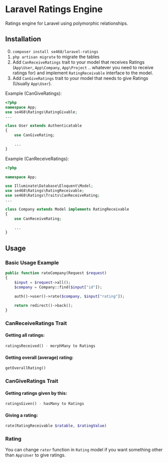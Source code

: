 # Laravel Ratings Engine
Ratings engine for Laravel using polymorphic relationships.

## Installation
0. `composer install se468/laravel-ratings`
0. `php artisan migrate` to migrate the tables
0. Add `CanReceiveRatings` trait to your model that receives Ratings (`App\User`, `App\Company`, `App\Project` .. whatever you need to receive ratings for) and implement `RatingReceivable` interface to the model.
0. Add `CanGiveRatings` trait to your model that needs to give Ratings (Usually `App\User`).

Example (CanGiveRatings):
```php
<?php
namespace App;
use se468\Ratings\RatingGivable;
...

class User extends Authenticatable
{
    use CanGiveRating;

    ...
}
```

Example (CanReceiveRatings): 
```php
<?php

namespace App;

use Illuminate\Database\Eloquent\Model;
use se468\Ratings\RatingReceivable;
use se468\Ratings\Traits\CanReceiveRating;
...

class Company extends Model implements RatingReceivable
{
    use CanReceiveRating;

    ...
}
```

## Usage

### Basic Usage Example
```php
public function rateCompany(Request $request)
{
    $input = $request->all();
    $company = Company::find($input["id"]);
    
    auth()->user()->rate($company, $input["rating"]);

    return redirect()->back();
}
```


### CanReceiveRatings Trait
#### Getting all ratings:
```php
ratingsReceived() - morphMany to Ratings
```

#### Getting overall (average) rating:
```php
getOverallRating() 
```


### CanGiveRatings Trait
#### Getting ratings given by this:
```php
ratingsGiven() - hasMany to Ratings
```

#### Giving a rating:
```php
rate(RatingReceivable $ratable, $ratingValue)
```

### Rating
You can change `rater` function in `Rating` model if you want something other than `App\User` to give ratings.
